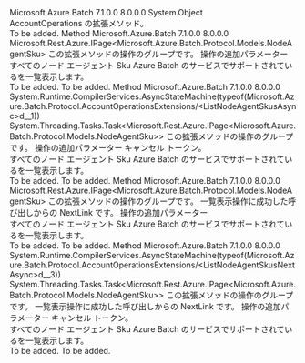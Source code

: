 <Type Name="AccountOperationsExtensions" FullName="Microsoft.Azure.Batch.Protocol.AccountOperationsExtensions">
  <TypeSignature Language="C#" Value="public static class AccountOperationsExtensions" />
  <TypeSignature Language="ILAsm" Value=".class public auto ansi abstract sealed beforefieldinit AccountOperationsExtensions extends System.Object" />
  <TypeSignature Language="DocId" Value="T:Microsoft.Azure.Batch.Protocol.AccountOperationsExtensions" />
  <TypeSignature Language="VB.NET" Value="Public Module AccountOperationsExtensions" />
  <TypeSignature Language="F#" Value="type AccountOperationsExtensions = class" />
  <AssemblyInfo>
    <AssemblyName>Microsoft.Azure.Batch</AssemblyName>
    <AssemblyVersion>7.1.0.0</AssemblyVersion>
    <AssemblyVersion>8.0.0.0</AssemblyVersion>
  </AssemblyInfo>
  <Base>
    <BaseTypeName>System.Object</BaseTypeName>
  </Base>
  <Interfaces />
  <Docs>
    <summary>
            AccountOperations の拡張メソッド。
            </summary>
    <remarks>To be added.</remarks>
  </Docs>
  <Members>
    <Member MemberName="ListNodeAgentSkus">
      <MemberSignature Language="C#" Value="public static Microsoft.Rest.Azure.IPage&lt;Microsoft.Azure.Batch.Protocol.Models.NodeAgentSku&gt; ListNodeAgentSkus (this Microsoft.Azure.Batch.Protocol.IAccountOperations operations, Microsoft.Azure.Batch.Protocol.Models.AccountListNodeAgentSkusOptions accountListNodeAgentSkusOptions = null);" />
      <MemberSignature Language="ILAsm" Value=".method public static hidebysig class Microsoft.Rest.Azure.IPage`1&lt;class Microsoft.Azure.Batch.Protocol.Models.NodeAgentSku&gt; ListNodeAgentSkus(class Microsoft.Azure.Batch.Protocol.IAccountOperations operations, class Microsoft.Azure.Batch.Protocol.Models.AccountListNodeAgentSkusOptions accountListNodeAgentSkusOptions) cil managed" />
      <MemberSignature Language="DocId" Value="M:Microsoft.Azure.Batch.Protocol.AccountOperationsExtensions.ListNodeAgentSkus(Microsoft.Azure.Batch.Protocol.IAccountOperations,Microsoft.Azure.Batch.Protocol.Models.AccountListNodeAgentSkusOptions)" />
      <MemberSignature Language="F#" Value="static member ListNodeAgentSkus : Microsoft.Azure.Batch.Protocol.IAccountOperations * Microsoft.Azure.Batch.Protocol.Models.AccountListNodeAgentSkusOptions -&gt; Microsoft.Rest.Azure.IPage&lt;Microsoft.Azure.Batch.Protocol.Models.NodeAgentSku&gt;" Usage="Microsoft.Azure.Batch.Protocol.AccountOperationsExtensions.ListNodeAgentSkus (operations, accountListNodeAgentSkusOptions)" />
      <MemberType>Method</MemberType>
      <AssemblyInfo>
        <AssemblyName>Microsoft.Azure.Batch</AssemblyName>
        <AssemblyVersion>7.1.0.0</AssemblyVersion>
        <AssemblyVersion>8.0.0.0</AssemblyVersion>
      </AssemblyInfo>
      <ReturnValue>
        <ReturnType>Microsoft.Rest.Azure.IPage&lt;Microsoft.Azure.Batch.Protocol.Models.NodeAgentSku&gt;</ReturnType>
      </ReturnValue>
      <Parameters>
        <Parameter Name="operations" Type="Microsoft.Azure.Batch.Protocol.IAccountOperations" RefType="this" />
        <Parameter Name="accountListNodeAgentSkusOptions" Type="Microsoft.Azure.Batch.Protocol.Models.AccountListNodeAgentSkusOptions" />
      </Parameters>
      <Docs>
        <param name="operations">
            この拡張メソッドの操作のグループです。
            </param>
        <param name="accountListNodeAgentSkusOptions">
            操作の追加パラメーター
            </param>
        <summary>
            すべてのノード エージェント Sku Azure Batch のサービスでサポートされているを一覧表示します。
            </summary>
        <returns>To be added.</returns>
        <remarks>To be added.</remarks>
      </Docs>
    </Member>
    <Member MemberName="ListNodeAgentSkusAsync">
      <MemberSignature Language="C#" Value="public static System.Threading.Tasks.Task&lt;Microsoft.Rest.Azure.IPage&lt;Microsoft.Azure.Batch.Protocol.Models.NodeAgentSku&gt;&gt; ListNodeAgentSkusAsync (this Microsoft.Azure.Batch.Protocol.IAccountOperations operations, Microsoft.Azure.Batch.Protocol.Models.AccountListNodeAgentSkusOptions accountListNodeAgentSkusOptions = null, System.Threading.CancellationToken cancellationToken = null);" />
      <MemberSignature Language="ILAsm" Value=".method public static hidebysig class System.Threading.Tasks.Task`1&lt;class Microsoft.Rest.Azure.IPage`1&lt;class Microsoft.Azure.Batch.Protocol.Models.NodeAgentSku&gt;&gt; ListNodeAgentSkusAsync(class Microsoft.Azure.Batch.Protocol.IAccountOperations operations, class Microsoft.Azure.Batch.Protocol.Models.AccountListNodeAgentSkusOptions accountListNodeAgentSkusOptions, valuetype System.Threading.CancellationToken cancellationToken) cil managed" />
      <MemberSignature Language="DocId" Value="M:Microsoft.Azure.Batch.Protocol.AccountOperationsExtensions.ListNodeAgentSkusAsync(Microsoft.Azure.Batch.Protocol.IAccountOperations,Microsoft.Azure.Batch.Protocol.Models.AccountListNodeAgentSkusOptions,System.Threading.CancellationToken)" />
      <MemberSignature Language="F#" Value="static member ListNodeAgentSkusAsync : Microsoft.Azure.Batch.Protocol.IAccountOperations * Microsoft.Azure.Batch.Protocol.Models.AccountListNodeAgentSkusOptions * System.Threading.CancellationToken -&gt; System.Threading.Tasks.Task&lt;Microsoft.Rest.Azure.IPage&lt;Microsoft.Azure.Batch.Protocol.Models.NodeAgentSku&gt;&gt;" Usage="Microsoft.Azure.Batch.Protocol.AccountOperationsExtensions.ListNodeAgentSkusAsync (operations, accountListNodeAgentSkusOptions, cancellationToken)" />
      <MemberType>Method</MemberType>
      <AssemblyInfo>
        <AssemblyName>Microsoft.Azure.Batch</AssemblyName>
        <AssemblyVersion>7.1.0.0</AssemblyVersion>
        <AssemblyVersion>8.0.0.0</AssemblyVersion>
      </AssemblyInfo>
      <Attributes>
        <Attribute>
          <AttributeName>System.Runtime.CompilerServices.AsyncStateMachine(typeof(Microsoft.Azure.Batch.Protocol.AccountOperationsExtensions/&lt;ListNodeAgentSkusAsync&gt;d__1))</AttributeName>
        </Attribute>
      </Attributes>
      <ReturnValue>
        <ReturnType>System.Threading.Tasks.Task&lt;Microsoft.Rest.Azure.IPage&lt;Microsoft.Azure.Batch.Protocol.Models.NodeAgentSku&gt;&gt;</ReturnType>
      </ReturnValue>
      <Parameters>
        <Parameter Name="operations" Type="Microsoft.Azure.Batch.Protocol.IAccountOperations" RefType="this" />
        <Parameter Name="accountListNodeAgentSkusOptions" Type="Microsoft.Azure.Batch.Protocol.Models.AccountListNodeAgentSkusOptions" />
        <Parameter Name="cancellationToken" Type="System.Threading.CancellationToken" />
      </Parameters>
      <Docs>
        <param name="operations">
            この拡張メソッドの操作のグループです。
            </param>
        <param name="accountListNodeAgentSkusOptions">
            操作の追加パラメーター
            </param>
        <param name="cancellationToken">
            キャンセル トークン。
            </param>
        <summary>
            すべてのノード エージェント Sku Azure Batch のサービスでサポートされているを一覧表示します。
            </summary>
        <returns>To be added.</returns>
        <remarks>To be added.</remarks>
      </Docs>
    </Member>
    <Member MemberName="ListNodeAgentSkusNext">
      <MemberSignature Language="C#" Value="public static Microsoft.Rest.Azure.IPage&lt;Microsoft.Azure.Batch.Protocol.Models.NodeAgentSku&gt; ListNodeAgentSkusNext (this Microsoft.Azure.Batch.Protocol.IAccountOperations operations, string nextPageLink, Microsoft.Azure.Batch.Protocol.Models.AccountListNodeAgentSkusNextOptions accountListNodeAgentSkusNextOptions = null);" />
      <MemberSignature Language="ILAsm" Value=".method public static hidebysig class Microsoft.Rest.Azure.IPage`1&lt;class Microsoft.Azure.Batch.Protocol.Models.NodeAgentSku&gt; ListNodeAgentSkusNext(class Microsoft.Azure.Batch.Protocol.IAccountOperations operations, string nextPageLink, class Microsoft.Azure.Batch.Protocol.Models.AccountListNodeAgentSkusNextOptions accountListNodeAgentSkusNextOptions) cil managed" />
      <MemberSignature Language="DocId" Value="M:Microsoft.Azure.Batch.Protocol.AccountOperationsExtensions.ListNodeAgentSkusNext(Microsoft.Azure.Batch.Protocol.IAccountOperations,System.String,Microsoft.Azure.Batch.Protocol.Models.AccountListNodeAgentSkusNextOptions)" />
      <MemberSignature Language="F#" Value="static member ListNodeAgentSkusNext : Microsoft.Azure.Batch.Protocol.IAccountOperations * string * Microsoft.Azure.Batch.Protocol.Models.AccountListNodeAgentSkusNextOptions -&gt; Microsoft.Rest.Azure.IPage&lt;Microsoft.Azure.Batch.Protocol.Models.NodeAgentSku&gt;" Usage="Microsoft.Azure.Batch.Protocol.AccountOperationsExtensions.ListNodeAgentSkusNext (operations, nextPageLink, accountListNodeAgentSkusNextOptions)" />
      <MemberType>Method</MemberType>
      <AssemblyInfo>
        <AssemblyName>Microsoft.Azure.Batch</AssemblyName>
        <AssemblyVersion>7.1.0.0</AssemblyVersion>
        <AssemblyVersion>8.0.0.0</AssemblyVersion>
      </AssemblyInfo>
      <ReturnValue>
        <ReturnType>Microsoft.Rest.Azure.IPage&lt;Microsoft.Azure.Batch.Protocol.Models.NodeAgentSku&gt;</ReturnType>
      </ReturnValue>
      <Parameters>
        <Parameter Name="operations" Type="Microsoft.Azure.Batch.Protocol.IAccountOperations" RefType="this" />
        <Parameter Name="nextPageLink" Type="System.String" />
        <Parameter Name="accountListNodeAgentSkusNextOptions" Type="Microsoft.Azure.Batch.Protocol.Models.AccountListNodeAgentSkusNextOptions" />
      </Parameters>
      <Docs>
        <param name="operations">
            この拡張メソッドの操作のグループです。
            </param>
        <param name="nextPageLink">
            一覧表示操作に成功した呼び出しからの NextLink です。
            </param>
        <param name="accountListNodeAgentSkusNextOptions">
            操作の追加パラメーター
            </param>
        <summary>
            すべてのノード エージェント Sku Azure Batch のサービスでサポートされているを一覧表示します。
            </summary>
        <returns>To be added.</returns>
        <remarks>To be added.</remarks>
      </Docs>
    </Member>
    <Member MemberName="ListNodeAgentSkusNextAsync">
      <MemberSignature Language="C#" Value="public static System.Threading.Tasks.Task&lt;Microsoft.Rest.Azure.IPage&lt;Microsoft.Azure.Batch.Protocol.Models.NodeAgentSku&gt;&gt; ListNodeAgentSkusNextAsync (this Microsoft.Azure.Batch.Protocol.IAccountOperations operations, string nextPageLink, Microsoft.Azure.Batch.Protocol.Models.AccountListNodeAgentSkusNextOptions accountListNodeAgentSkusNextOptions = null, System.Threading.CancellationToken cancellationToken = null);" />
      <MemberSignature Language="ILAsm" Value=".method public static hidebysig class System.Threading.Tasks.Task`1&lt;class Microsoft.Rest.Azure.IPage`1&lt;class Microsoft.Azure.Batch.Protocol.Models.NodeAgentSku&gt;&gt; ListNodeAgentSkusNextAsync(class Microsoft.Azure.Batch.Protocol.IAccountOperations operations, string nextPageLink, class Microsoft.Azure.Batch.Protocol.Models.AccountListNodeAgentSkusNextOptions accountListNodeAgentSkusNextOptions, valuetype System.Threading.CancellationToken cancellationToken) cil managed" />
      <MemberSignature Language="DocId" Value="M:Microsoft.Azure.Batch.Protocol.AccountOperationsExtensions.ListNodeAgentSkusNextAsync(Microsoft.Azure.Batch.Protocol.IAccountOperations,System.String,Microsoft.Azure.Batch.Protocol.Models.AccountListNodeAgentSkusNextOptions,System.Threading.CancellationToken)" />
      <MemberSignature Language="F#" Value="static member ListNodeAgentSkusNextAsync : Microsoft.Azure.Batch.Protocol.IAccountOperations * string * Microsoft.Azure.Batch.Protocol.Models.AccountListNodeAgentSkusNextOptions * System.Threading.CancellationToken -&gt; System.Threading.Tasks.Task&lt;Microsoft.Rest.Azure.IPage&lt;Microsoft.Azure.Batch.Protocol.Models.NodeAgentSku&gt;&gt;" Usage="Microsoft.Azure.Batch.Protocol.AccountOperationsExtensions.ListNodeAgentSkusNextAsync (operations, nextPageLink, accountListNodeAgentSkusNextOptions, cancellationToken)" />
      <MemberType>Method</MemberType>
      <AssemblyInfo>
        <AssemblyName>Microsoft.Azure.Batch</AssemblyName>
        <AssemblyVersion>7.1.0.0</AssemblyVersion>
        <AssemblyVersion>8.0.0.0</AssemblyVersion>
      </AssemblyInfo>
      <Attributes>
        <Attribute>
          <AttributeName>System.Runtime.CompilerServices.AsyncStateMachine(typeof(Microsoft.Azure.Batch.Protocol.AccountOperationsExtensions/&lt;ListNodeAgentSkusNextAsync&gt;d__3))</AttributeName>
        </Attribute>
      </Attributes>
      <ReturnValue>
        <ReturnType>System.Threading.Tasks.Task&lt;Microsoft.Rest.Azure.IPage&lt;Microsoft.Azure.Batch.Protocol.Models.NodeAgentSku&gt;&gt;</ReturnType>
      </ReturnValue>
      <Parameters>
        <Parameter Name="operations" Type="Microsoft.Azure.Batch.Protocol.IAccountOperations" RefType="this" />
        <Parameter Name="nextPageLink" Type="System.String" />
        <Parameter Name="accountListNodeAgentSkusNextOptions" Type="Microsoft.Azure.Batch.Protocol.Models.AccountListNodeAgentSkusNextOptions" />
        <Parameter Name="cancellationToken" Type="System.Threading.CancellationToken" />
      </Parameters>
      <Docs>
        <param name="operations">
            この拡張メソッドの操作のグループです。
            </param>
        <param name="nextPageLink">
            一覧表示操作に成功した呼び出しからの NextLink です。
            </param>
        <param name="accountListNodeAgentSkusNextOptions">
            操作の追加パラメーター
            </param>
        <param name="cancellationToken">
            キャンセル トークン。
            </param>
        <summary>
            すべてのノード エージェント Sku Azure Batch のサービスでサポートされているを一覧表示します。
            </summary>
        <returns>To be added.</returns>
        <remarks>To be added.</remarks>
      </Docs>
    </Member>
  </Members>
</Type>